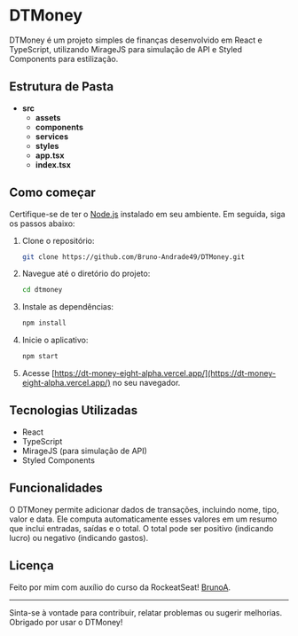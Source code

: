 # DTMoney

DTMoney é um projeto simples de finanças desenvolvido em React e TypeScript, utilizando MirageJS para simulação de API e Styled Components para estilização.

## Estrutura de Pasta

- **src**
  - **assets**
  - **components**
  - **services**
  - **styles**
  - **app.tsx**
  - **index.tsx**

## Como começar

Certifique-se de ter o [Node.js](https://nodejs.org/) instalado em seu ambiente. Em seguida, siga os passos abaixo:

1. Clone o repositório:

   ```bash
   git clone https://github.com/Bruno-Andrade49/DTMoney.git
   ```

2. Navegue até o diretório do projeto:

   ```bash
   cd dtmoney
   ```

3. Instale as dependências:

   ```bash
   npm install
   ```

4. Inicie o aplicativo:

   ```bash
   npm start
   ```

5. Acesse [https://dt-money-eight-alpha.vercel.app/](https://dt-money-eight-alpha.vercel.app/) no seu navegador.

## Tecnologias Utilizadas

- React
- TypeScript
- MirageJS (para simulação de API)
- Styled Components

## Funcionalidades

O DTMoney permite adicionar dados de transações, incluindo nome, tipo, valor e data. Ele computa automaticamente esses valores em um resumo que inclui entradas, saídas e o total. O total pode ser positivo (indicando lucro) ou negativo (indicando gastos).

## Licença

Feito por mim com auxílio do curso da RockeatSeat! [BrunoA](https://github.com/Bruno-Andrade49).

---

Sinta-se à vontade para contribuir, relatar problemas ou sugerir melhorias. Obrigado por usar o DTMoney!
